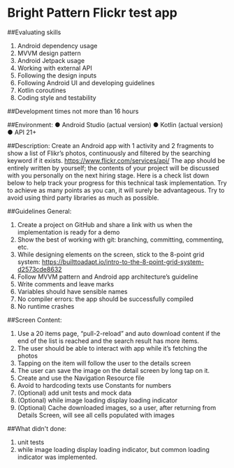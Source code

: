 # Bright Pattern Flickr test app

##Evaluating skills
1) Android dependency usage
2) MVVM design pattern
3) Android Jetpack usage
4) Working with external API
5) Following the design inputs
6) Following Android UI and developing guidelines
7) Kotlin coroutines
8) Coding style and testability

##Development times not more than 16 hours

##Environment:
● Android Studio (actual version)
● Kotlin (actual version)
● API 21+

##Description:
Create an Android app with 1 activity and 2 fragments to show a list of Flikr’s photos, continuously and filtered by the searching keyword if it exists. https://www.flickr.com/services/api/
The app should be entirely written by yourself; the contents of your project will be discussed with you personally on the next hiring stage. Here is a check list down below to help track your progress for this technical task implementation. Try to achieve as many points as you can, it will surely be advantageous. Try to avoid using third party libraries as much as possible.

##Guidelines General:
1. Create a project on GitHub and share a link with us when the implementation is ready for a demo
2. Show the best of working with git: branching, committing, commenting, etc.
3. While designing elements on the screen, stick to the 8-point grid system:
https://builttoadapt.io/intro-to-the-8-point-grid-system-d2573cde8632
4. Follow MVVM pattern and Android app architecture’s guideline
5. Write comments and leave marks
6. Variables should have sensible names
7. No compiler errors: the app should be successfully compiled
8. No runtime crashes

##Screen Content:
1. Use a 20 items page, “pull-2-reload” and auto download content if the end of the list is reached and the search result has more items.
2. The user should be able to interact with app while it’s fetching the photos
3. Tapping on the item will follow the user to the details screen
4. The user can save the image on the detail screen by long tap on it.
5. Create and use the Navigation Resource file
6. Avoid to hardcoding texts use Constants for numbers
7. (Optional) add unit tests and mock data
8. (Optional) while image loading display loading indicator
9. (Optional) Cache downloaded images, so a user, after returning from Details Screen, will
see all cells populated with images

##What didn't done:
1. unit tests
2. while image loading display loading indicator, but common loading indicator was implemented.

